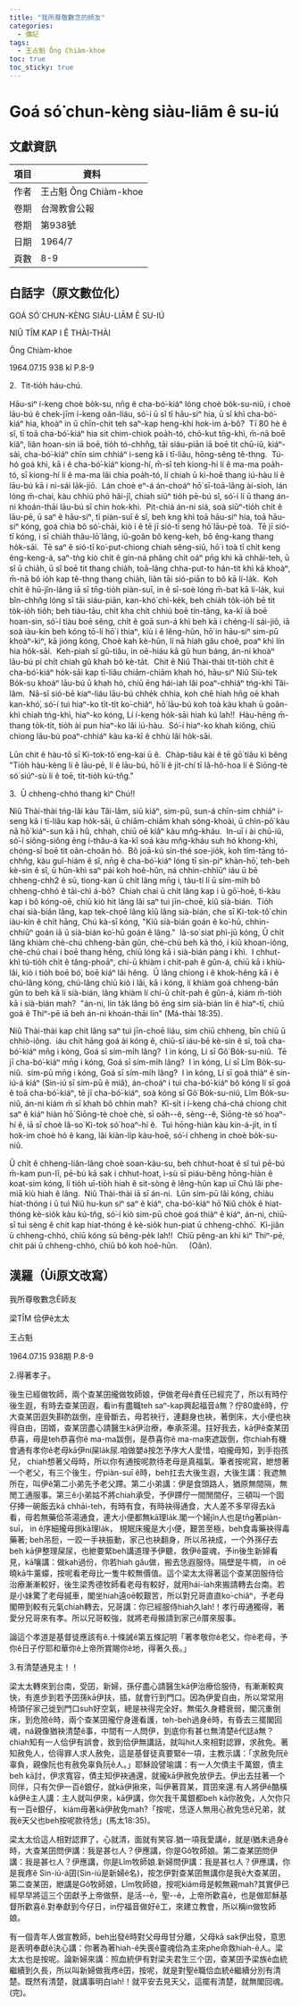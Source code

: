 ```yaml
---
title: "我所尊敬數念的師友"
categories:
  - 傳記
tags:
  - 王占魁 Ông Chiàm-khoe
toc: true
toc_sticky: true
---
```


# Goá só͘ chun-kèng siàu-liām ê su-iú

## 文獻資訊

| 項目 | 資料 |
|---|---|
| 作者 | 王占魁 Ông Chiàm-khoe |
| 卷期 | 台灣教會公報 |
| 卷期 | 第938號 |
| 日期 | 1964/7 |
| 頁數 | 8-9 |

## 白話字（原文數位化）

GOÁ SÓ͘ CHUN-KÈNG SIÀU-LIĀM Ê SU-IÚ

NIÛ TÎM KAP I Ê THÀI-THÀI

Ông Chiàm-khoe

1964.07.15 938 kî P.8-9

2.  Tit-tio̍h háu-chú.

Hāu-siⁿ í-keng choè bo̍k-su, nn̄g ê cha-bó͘-kiáⁿ lóng choè bo̍k-su-niû, i choè lāu-bú ê chek-jīm í-keng oân-liáu, só͘-í ū sî tī hāu-siⁿ hia, ū sî khì cha-bó͘-kiáⁿ hia, khoàⁿ in ū chīn-chit teh saⁿ-kap heng-khí hok-im á-bô?  Tī 80 hè ê sî, tī toā cha-bó͘-kiáⁿ hia sit chim-chiok poa̍h-tó, chō-kut tn̄g-khì, m̄-nā boē kiâⁿ, liân hoan-sin iā boē, tio̍h tó-chhn̂g, tāi siáu-piān iā boē tit chū-iû, kiáⁿ-sài, cha-bó͘-kiáⁿ chīn sim chhiáⁿ i-seng kā i tī-liâu, hōng-sêng tê-thng.  Tú-hó goá khì, kā i ê cha-bó͘-kiáⁿ kiong-hí, m̄-sī teh kiong-hí lí ê ma-ma poa̍h-tó, sī kiong-hí lí ê ma-ma lâi chia poa̍h-tó, lí chiah ū ki-hoē thang iú-hàu lí ê lāu-bú kā i ni-sái la̍k-jiō.  Lán choè eⁿ-á án-choáⁿ hō͘ sī-toā-lâng ài-sioh, lán lóng m̄-chai, kàu chhiú phō hâi-jî, chiah siūⁿ tio̍h pē-bú sî, só͘-í lí ū thang án-ni khoán-thāi lāu-bú sī chin hok-khì.  Pit-chiá án-ni siá, soà siūⁿ-tio̍h chi̍t ê lāu-pē, ū saⁿ ê hāu-siⁿ, tī piàn-suī ê sî, beh kng khì toā hāu-siⁿ hia, toā hāu-siⁿ kóng, goá chia bô só͘-chāi, kiò i ê tē jī sió-tī seng hō͘ lāu-pē toà.  Tē jī sió-tī kóng, i sī chia̍h thâu-lō͘ lâng, iû-goân bô keng-keh, bô êng-kang thang ho̍k-sāi.  Tē saⁿ ê sió-tī ko͘-put-chiong chiah sêng-siū, hō͘ i toà tī chi̍t keng êng-keng-á, saⁿ-tǹg kiò chi̍t ê gín-ná phâng chi̍t oáⁿ pn̄g khì kā chhāi-teh, ū sî ū chia̍h, ū sî boē tit thang chia̍h, toā-lâng chha-put-to hán-tit khì kā khoàⁿ, m̄-nā bô io̍h kap tê-thng thang chia̍h, liân tāi sió-piān to bô kā lí-la̍k.  Koh chi̍t ê hū-jîn-lâng iā sī tn̄g-tio̍h piàn-suī, in ê sī-soè lóng m̄-bat kā lí-la̍k, kui bîn-chhn̂g lóng sī tāi siáu-piān, kan-khó͘ chì-ke̍k, beh chia̍h to̍k-io̍h bē tit to̍k-io̍h tio̍h; beh tiàu-tāu, chi̍t kha chi̍t chhiú boē tín-tāng, ka-kī iā boē hoan-sin, só͘-í tiàu boē sêng, chi̍t ê goā sun-á khì beh kā i chéng-lí sái-jiō, iā soà iàu-kín beh kóng tō-lí hō͘ i thiaⁿ, kiù i ê lêng-hûn, hō͘ in hāu-siⁿ sim-pū khoàⁿ-kìⁿ, kā jióng kóng, Choè kah kè-hūn, lí nā hiah gâu choè, poaⁿ khì lín hia ho̍k-sāi.  Keh-piah sī gû-tiâu, in oē-hiáu kā gû hun báng, án-ni khoàⁿ lāu-bú pí chi̍t chiah gû khah bô kè-ta̍t.  Chit ê Niû Thài-thài tit-tio̍h chit ê cha-bó͘-kiáⁿ ho̍k-sāi kap tī-liâu chiām-chiām khah hó, hāu-siⁿ Niû Siù-tek Bo̍k-su khoàⁿ lāu-bú ū khah hó, chiū ēng hái-iah lâi poaⁿ-chhiáⁿ tńg-khì Tâi-lâm.  Nā-sī sió-bē kiaⁿ-liáu lāu-bú chhe̍k chhia, koh chē hiah hn̄g oē khah kan-khó͘, só͘-í tuì hiaⁿ-ko ti̍t-ti̍t ko͘-chiâⁿ, hō͘ lāu-bú koh toà kàu khah ū goân-khì chiah tńg-khì, hiaⁿ-ko kóng, Lí í-keng ho̍k-sāi hiah kú lah!!  Hàu-hēng m̄-thang to̍k-tit, tio̍h ài pun hiaⁿ-ko lâi iú-hàu.  Só͘-í hiaⁿ-ko khah kiông, chiū chiong lāu-bú poaⁿ-chhiáⁿ kàu ka-kī ê chhù lâi ho̍k-sāi.

Lūn chit ê hàu-tō sī Ki-tok-tô͘ eng-kai ū ê.  Cha̍p-tiâu kài ê tē gō͘ tiâu kì bêng "Tio̍h hàu-kèng lí ê lāu-pē, lí ê lāu-bú, hō͘ lí ê ji̍t-chí tī Iâ-hô-hoa lí ê Siōng-tè só͘ siúⁿ-sù lí ê toē, tit-tio̍h kú-tn̂g."

3.  Ū chheng-chhó thang kìⁿ Chú!!

Niû Thài-thài tńg-lâi kàu Tâi-lâm, siū kiáⁿ, sim-pū, sun-á chīn-sim chhiáⁿ i-seng kā i tī-liâu kap ho̍k-sāi, ū chiām-chiām khah sóng-khoài, ū chìn-pō͘ kàu nā hō͘ kiáⁿ-sun kā i hû, chhah, chiū oē kiâⁿ kàu mn̂g-kháu.  In-uī i ài chū-iû, só͘-í siông-siông ēng í-thâu-á ka-kī soá kàu mn̂g-kháu suh hó khong-khì, chóng-sī boē tit oân-choân hó.  Bô joā-kú sin-thé soe-jio̍k, koh tîm-tāng tó-chhn̂g, kàu guî-hiám ê sî, nn̄g ê cha-bó͘-kiáⁿ lóng tī sin-piⁿ khàn-hō͘, teh-beh kè-sin ê sî, ū hūn-khì saⁿ pái koh hoê-hûn, ná chhin-chhiūⁿ iáu ū bē chheng-chh2 ê sū, tiong-kan ū chi̍t lâng mn̄g i, tàu-tí lí ū sím-mi̍h bô chheng-chhó ê tāi-chì á-bô?  Chiah chai ū chi̍t lâng kap i ū gō͘-hoē, tì-kàu kap i bô kóng-oē, chiū kiò hit lâng lâi saⁿ tuì jīn-choē, kiû sià-bián.  Tio̍h chai sià-bián lâng, kap tek-choē lâng kiû lâng sià-bián, che sī Ki-tok-tô͘ chin iàu-kín ê chi̍t hāng, Chú kà-sī kóng, "Kiû sià-bián goán ê ko͘-hū, chhin-chhiūⁿ goán iā ū sià-bián ko͘-hū goán ê lâng."  Iâ-so͘ siat phì-jū kóng, Ū chi̍t lâng khiàm chè-chú chheng-bān gûn, chè-chú beh kā thó, i kiû khoan-iông, chè-chú chai i boē thang hêng, chiū lóng kā i sià-bián pàng i khì.  I chhut-khì tú-tio̍h chi̍t ê tâng-phoāⁿ, chí-ū khiàm i chi̍t-pah ê gûn-á, chiū kā i khiù-lâi, kiò i tio̍h boē bó͘, boē kiáⁿ lâi hêng.  Ū lâng chiong i ê khok-hêng kā i ê chú-lâng kóng, chú-lâng chiū kiò i lâi, kā i kóng, lí khiàm goá chheng-bān gûn to beh kā lí sià-bián, lâng khiàm lí chí-ū chi̍t-pah ê gûn-á, kiám m̄-tio̍h kā i sià-bián mah?  "án-ni, lín ta̍k lâng bô ēng sim sià-bián lín ê hiaⁿ-tī, chiū goá ê Thiⁿ-pē iā beh án-ni khoán-thāi lín" (Má-thài 18:35).

Niû Thài-thài kap chit lâng saⁿ tuì jīn-choē liáu, sim chiū chheng, bīn chiū ū chhiò-iông.  iáu chi̍t hāng goá ài kóng ê, chiū-sī iáu-bē kè-sin ê sî, toā cha-bó͘-kiáⁿ mn̄g i kóng, Goá sī sím-mi̍h lâng?  I ìn kóng, Lí sī Gô͘ Bo̍k-su-niû.  Tē jī cha-bó͘-kiáⁿ mn̄g i kóng, Goá sī sím-mi̍h lâng?  I ìn kóng, Lí sī Lîm Bo̍k-su-niû.  sim-pū mn̄g i kóng, Goá sī sím-mi̍h lâng?  I ìn kóng, Lí sī goá thiàⁿ ê sin-iú-á kiáⁿ (Sin-iú sī sim-pū ê miâ), án-choáⁿ i tuì cha-bó͘-kiáⁿ bô kóng lí sī goá ê toā cha-bó͘-kiáⁿ, tē jī cha-bó͘-kiáⁿ, soà kóng sī Gô͘ Bo̍k-su-niû, Lîm Bo̍k-su-niû, án-ni kiám m̄ sī khah bô chhin mah?  Kî-si̍t i í-keng chá-chá chiong chit saⁿ ê kiáⁿ hiàn hō͘ Siōng-tè choè chè, sī oa̍h--ê, sèng--ê, Siōng-tè só͘ hoaⁿ-hí ê, iā sī choè Iâ-so͘ Ki-tok só͘ hoaⁿ-hí ê.  Tuì hōng-hiàn kàu kin-á-ji̍t, in tī hok-im choè hó ê kang, lâi kiàn-li̍p kàu-hoē, só͘-í chheng in choè bo̍k-su-niû.

Ū chi̍t ê chheng-liân-lâng choè soan-kàu-su, beh chhut-hoat ê sî tuì pē-bú m̄-kam pun-lī, pē-bú kā sak i chhut-hoat, ì-sù sī piáu-bêng hōng-hiàn ê koat-sim kóng, lí tio̍h uī-tio̍h hiah ê sit-sòng ê lêng-hûn kap uī Chú lâi phe-miā kiù hiah ê lâng.  Niû Thài-thài iā sī án-ni.  Lūn sim-pū lâi kóng, chiàu hiat-thóng i ū tuì Niû hu-kun siⁿ saⁿ ê kiáⁿ, cha-bó͘-kiáⁿ hō͘ Niû cho̍k ê hiat-thóng kè-sio̍k kàu kú-tn̂g, só͘-í kiò sim-pū choè goá thiàⁿ ê kiáⁿ, án-ni, chiū-sī tuì sèng ê chit kap hiat-thóng ê kè-sio̍k hun-piat ū chheng-chhó͘.  Kì-jiân ū chheng-chhó, chiū kóng sū bêng-pe̍k lah!!  Chiū pêng-an khì kìⁿ Thiⁿ-pē, chit pái ū chheng-chhó, chiū bô koh hoê-hûn.     (Oân).

## 漢羅（Ùi原文改寫）

我所尊敬數念Ê師友

梁TÎM 佮伊ê太太

王占魁

1964.07.15 938期 P.8-9

2.得著孝子。

後生已經做牧師，兩个查某囝攏做牧師娘，伊做老母ê責任已經完了，所以有時佇後生遐，有時去查某囝遐，看in有盡職teh saⁿ-kap興起福音á無？佇80歲ê時，佇大查某囝遐失斟酌跋倒，座骨斷去，毋若袂行，連翻身也袂，著倒床，大小便也袂得自由，囝婿，查某囝盡心請醫生kā伊治療，奉承茶湯。拄好我去，kā伊ê查某囝恭喜，毋是teh恭喜你ê ma-ma跋倒，是恭喜你ê ma-ma來遮跋倒，你chiah有機會通有孝你ê老母kā伊ni屎la̍k尿.咱做嬰á按怎予序大人愛惜，咱攏毋知，到手抱孩兒， chiah想著父母時，所以你有通按呢款待老母是真福氣。筆者按呢寫，紲想著一个老父，有三个後生，佇piàn-suī ê時，beh扛去大後生遐，大後生講：我遮無所在，叫伊ê第二小弟先予老父蹛。第二小弟講：伊是食頭路人，猶原無間隔，無閒工通服事。第三ê小弟姑不將chiah承受，予伊蹛佇一間閒間仔，三頓叫一个囡仔捧一碗飯去kā chhāi-teh，有時有食，有時袂得通食，大人差不多罕得去kā看，毋若無藥佮茶湯通食，連大小便都無kā理la̍k.閣一个婦jîn人也是tn̄g著piàn-suī， in ê序細攏毋捌kā理la̍k， 規眠床攏是大小便，艱苦至極，beh食毒藥袂得毒藥著; beh吊脰，一跤一手袂振動，家己也袂翻身，所以吊袂成，一个外孫仔去beh kā伊整理屎尿，也紲要緊beh講道理予伊聽，救伊ê靈魂，予in後生新婦看見，kā嚷講：做kah過份，你若hiah gâu做，搬去恁遐服侍。隔壁是牛椆， in oē曉kā牛薰蠓，按呢看老母比一隻牛較無價值。這个梁太太得著這个查某囝服侍佮治療漸漸較好，後生梁秀德牧師看老母有較好，就用hái-iah來搬請轉去台南。若是小妹驚了老母摵車，閣坐hiah遠oē較艱苦，所以對兄哥直直ko͘-chiâⁿ，予老母閣帶到較有元氣chiah轉去，兄哥講：你已經服侍hiah久lah!！孝行毋通獨得，著愛分兄哥來有孝。所以兄哥較強，就將老母搬請到家己ê厝來服事。

論這个孝道是基督徒應該有ê.十條誡ê第五條記明「著孝敬你ê老父，你ê老母，予你ê日子佇耶和華你ê上帝所賞賜你ê地，得著久長。」

3.有清楚通見主！！

梁太太轉來到台南，受囝，新婦，孫仔盡心請醫生kā伊治療佮服侍，有漸漸較爽快，有進步到若予囝孫kā伊扶，插，就會行到門口。因為伊愛自由，所以常常用椅頭仔家己徙到門口suh好空氣，總是袂得完全好。無偌久身體衰弱，閣沉重倒床，到危險ê時，兩个查某囝攏佇身邊看護，teh-beh過身ê時，有昏去三擺閣回魂，ná親像猶袂清楚ê事，中間有一人問伊，到底你有甚乜無清楚ê代誌á無？chiah知有一人佮伊有誤會，致到佮伊無講話，就叫hit人來相對認罪，求赦免。著知赦免人，佮得罪人求人赦免，這是基督徒真要緊ê一項，主教示講：「求赦免阮ê辜負，親像阮也有赦免辜負阮ê人。」耶穌設譬喻講：有一人欠債主千萬銀，債主beh kā討，伊求寬容，債主知伊袂通還，就攏kā伊赦免放伊去。伊出去拄著一个同伴，只有欠伊一百ê銀仔，就kā伊揪來，叫伊著買某，買囝來還.有人將伊ê酷橫kā伊ê主人講：主人就叫伊來，kā伊講，你欠我千萬銀都beh kā你赦免，人欠你只有一百ê銀仔， kiám毋著kā伊赦免mah?「按呢，恁逐人無用心赦免恁ê兄弟，就我ê天父也beh按呢款待恁」(馬太18:35)。

梁太太佮這人相對認罪了，心就清，面就有笑容.猶一項我愛講ê，就是i猶未過身ê時，大查某囝問伊講：我是甚乜人？伊應講，你是Gô͘牧師娘。第二查某囝問伊講：我是甚乜人？伊應講，你是Lîm牧師娘.新婦問伊講：我是甚乜人？伊應講，你是我疼ê Sin-iú-á囝(Sin-iú是新婦ê名)，按怎伊對查某囝無講你是我ê大查某囝，第二查某囝，紲講是Gô͘牧師娘，Lîm牧師娘，按呢kiám毋是較無親mah?其實伊已經早早將這三个囝獻予上帝做祭，是活--ê，聖--ê，上帝所歡喜ê，也是做耶穌基督所歡喜ê.對奉獻到今仔日，in佇福音做好ê工，來建立教會，所以稱in做牧師娘。

有一個青年人做宣教師，beh出發ê時對父母毋甘分離，父母kā sak伊出發，意思是表明奉獻ê決心講：你著為著hiah-ê失喪ê靈魂佮為主來phe命救hiah-ê人。梁太太也是按呢。論新婦來講：照血統伊有對梁夫君生三个囝，查某囝予梁族ê血統繼續到久長，所以叫新婦做我疼ê囝，按呢，就是對聖ê職佮血統ê繼續分別有清楚。既然有清楚，就講事明白lah!！就平安去見天父，這擺有清楚，就無閣回魂。　　(完)。
